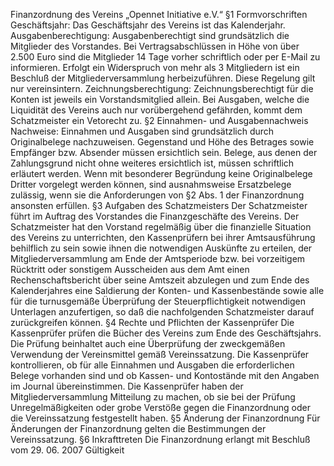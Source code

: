 Finanzordnung des Vereins „Opennet Initiative e.V.“
§1 Formvorschriften
Geschäftsjahr: Das Geschäftsjahr des Vereins ist das Kalenderjahr.
Ausgabenberechtigung:
Ausgabenberechtigt sind grundsätzlich die Mitglieder des Vorstandes.
Bei Vertragsabschlüssen in Höhe von über 2.500 Euro sind die Mitglieder 14 Tage vorher schriftlich oder per E-Mail zu informieren. Erfolgt ein Widerspruch von mehr als 3 Mitgliedern ist ein Beschluß der Mitgliederversammlung herbeizuführen.
Diese Regelung gilt nur vereinsintern.
Zeichnungsberechtigung: Zeichnungsberechtigt für die Konten ist jeweils ein Vorstandsmitglied allein.
Bei Ausgaben, welche die Liquidität des Vereins auch nur vorübergehend gefährden, kommt dem Schatzmeister ein Vetorecht zu.
§2 Einnahmen- und Ausgabennachweis
Nachweise: Einnahmen und Ausgaben sind grundsätzlich durch Originalbelege nachzuweisen.
Gegenstand und Höhe des Betrages sowie Empfänger bzw. Absender müssen ersichtlich sein.
Belege, aus denen der Zahlungsgrund nicht ohne weiteres ersichtlich ist, müssen schriftlich erläutert werden.
Wenn mit besonderer Begründung keine Originalbelege Dritter vorgelegt werden können, sind ausnahmsweise Ersatzbelege zulässig, wenn sie die Anforderungen von §2 Abs. 1 der Finanzordnung ansonsten erfüllen.
§3 Aufgaben des Schatzmeisters
Der Schatzmeister führt im Auftrag des Vorstandes die Finanzgeschäfte des Vereins.
Der Schatzmeister hat den Vorstand regelmäßig über die finanzielle Situation des Vereins zu unterrichten, den Kassenprüfern bei ihrer Amtsausführung behilflich zu sein sowie ihnen die notwendigen Auskünfte zu erteilen, der Mitgliederversammlung am Ende der Amtsperiode bzw. bei vorzeitigem Rücktritt oder sonstigem Ausscheiden aus dem Amt einen Rechenschaftsbericht über seine Amtszeit abzulegen und zum Ende des Kalenderjahres eine Saldierung der Konten- und Kassenbestände sowie alle für die turnusgemäße Überprüfung der Steuerpflichtigkeit notwendigen Unterlagen anzufertigen, so daß die nachfolgenden Schatzmeister darauf zurückgreifen können.
§4 Rechte und Pflichten der Kassenprüfer
Die Kassenprüfer prüfen die Bücher des Vereins zum Ende des Geschäftsjahrs.
Die Prüfung beinhaltet auch eine Überprüfung der zweckgemäßen Verwendung der Vereinsmittel gemäß Vereinssatzung.
Die Kassenprüfer kontrollieren, ob für alle Einnahmen und Ausgaben die erforderlichen Belege vorhanden sind und ob Kassen- und Kontostände mit den Angaben im Journal übereinstimmen.
Die Kassenprüfer haben der Mitgliederversammlung Mitteilung zu machen, ob sie bei der Prüfung Unregelmäßigkeiten oder grobe Verstöße gegen die Finanzordnung oder die Vereinssatzung festgestellt haben.
§5 Änderung der Finanzordnung
Für Änderungen der Finanzordnung gelten die Bestimmungen der Vereinssatzung.
§6 Inkrafttreten
Die Finanzordnung erlangt mit Beschluß vom 29. 06. 2007 Gültigkeit
